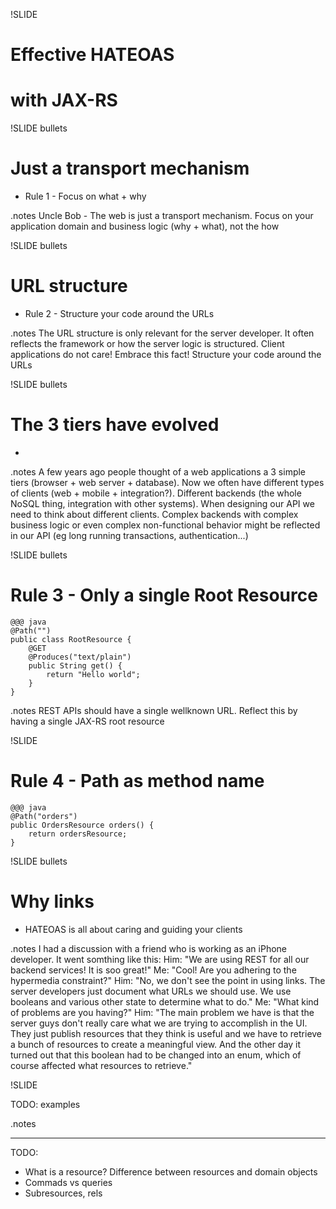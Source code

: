!SLIDE 
# Effective HATEOAS #
# with JAX-RS #

!SLIDE bullets
# Just a transport mechanism #

* Rule 1 - Focus on what + why

.notes Uncle Bob - The web is just a transport mechanism. Focus on your application domain and business logic (why + what), not the how

!SLIDE bullets
# URL structure #

* Rule 2 - Structure your code around the URLs

.notes The URL structure is only relevant for the server developer. It often reflects the framework or how the server logic is structured. Client applications do not care!
Embrace this fact! Structure your code around the URLs

!SLIDE bullets
# The 3 tiers have evolved #

* 

.notes A few years ago people thought of a web applications a 3 simple tiers (browser + web server + database). Now we often have different types of clients (web + mobile + integration?). Different backends (the whole NoSQL thing, integration with other systems). 
When designing our API we need to think about different clients. Complex backends with complex business logic or even complex non-functional behavior might be reflected in our API (eg long running transactions, authentication...)

!SLIDE bullets
# Rule 3 - Only a single Root Resource #

    @@@ java
    @Path("")
    public class RootResource {
        @GET 
        @Produces("text/plain")
        public String get() {
            return "Hello world";
        }
    }

.notes REST APIs should have a single wellknown URL. Reflect this by having a single JAX-RS root resource

!SLIDE
# Rule 4 - Path as method name #

    @@@ java
    @Path("orders")
    public OrdersResource orders() {
        return ordersResource;
    }

!SLIDE bullets
# Why links #

* HATEOAS is all about caring and guiding your clients

.notes I had a discussion with a friend who is working as an iPhone developer. It went somthing like this:
Him: "We are using REST for all our backend services! It is soo great!" 
Me: "Cool! Are you adhering to the hypermedia constraint?"
Him: "No, we don't see the point in using links. The server developers just document what URLs we should use. We use booleans and various other state to determine what to do."
Me: "What kind of problems are you having?"
Him: "The main problem we have is that the server guys don't really care what we are trying to accomplish in the UI. They just publish resources that they think is useful and we have to retrieve a bunch of resources to create a meaningful view. And the other day it turned out that this boolean had to be changed into an enum, which of course affected what resources to retrieve."


!SLIDE

TODO: examples

.notes 

------------------------------

TODO:
* What is a resource? Difference between resources and domain objects
* Commads vs queries
* Subresources, rels
